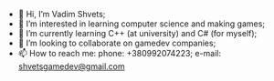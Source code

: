 - 👋 Hi, I’m Vadim Shvets;
- 👀 I’m interested in learning computer science and making games;
- 🌱 I’m currently learning C++ (at university) and C# (for myself);
- 💞️ I’m looking to collaborate on gamedev companies;
- 📫 How to reach me: 
phone: +380992074223;
e-mail: shvetsgamedev@gmail.com
